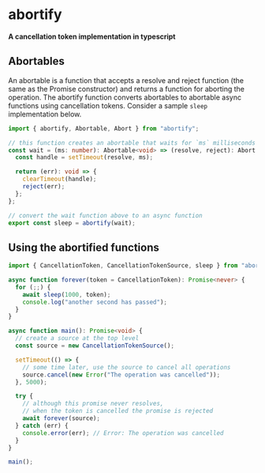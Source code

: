 # abortify
**A cancellation token implementation in typescript**

## Abortables
An abortable is a function that accepts a resolve and reject function (the same
as the Promise constructor) and returns a function for aborting the operation.
The abortify function converts abortables to abortable async functions using
cancellation tokens. Consider a sample `sleep` implementation below.

``` typescript
import { abortify, Abortable, Abort } from "abortify";

// this function creates an abortable that waits for `ms` milliseconds
const wait = (ms: number): Abortable<void> => (resolve, reject): Abort => {
  const handle = setTimeout(resolve, ms);

  return (err): void => {
    clearTimeout(handle);
    reject(err);
  };
};

// convert the wait function above to an async function
export const sleep = abortify(wait);
```

## Using the abortified functions

``` typescript
import { CancellationToken, CancellationTokenSource, sleep } from "abortify";

async function forever(token = CancellationToken): Promise<never> {
  for (;;) {
    await sleep(1000, token);
    console.log("another second has passed");
  }
}

async function main(): Promise<void> {
  // create a source at the top level
  const source = new CancellationTokenSource();

  setTimeout(() => {
    // some time later, use the source to cancel all operations
    source.cancel(new Error("The operation was cancelled"));
  }, 5000);

  try {
    // although this promise never resolves,
    // when the token is cancelled the promise is rejected
    await forever(source);
  } catch (err) {
    console.error(err); // Error: The operation was cancelled
  }
}

main();
```
